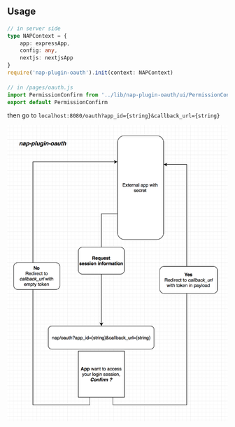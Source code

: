 
## Usage

```ts
// in server side
type NAPContext = {
    app: expressApp,
    config: any,
    nextjs: nextjsApp
}
require('nap-plugin-oauth').init(context: NAPContext)

// in /pages/oauth.js
import PermissionConfirm from '../lib/nap-plugin-oauth/ui/PermissionConfirm'
export default PermissionConfirm
```

then go to `localhost:8080/oauth?app_id={string}&callback_url={string}`

![NAP plugin diagram](./docs/flow.png)